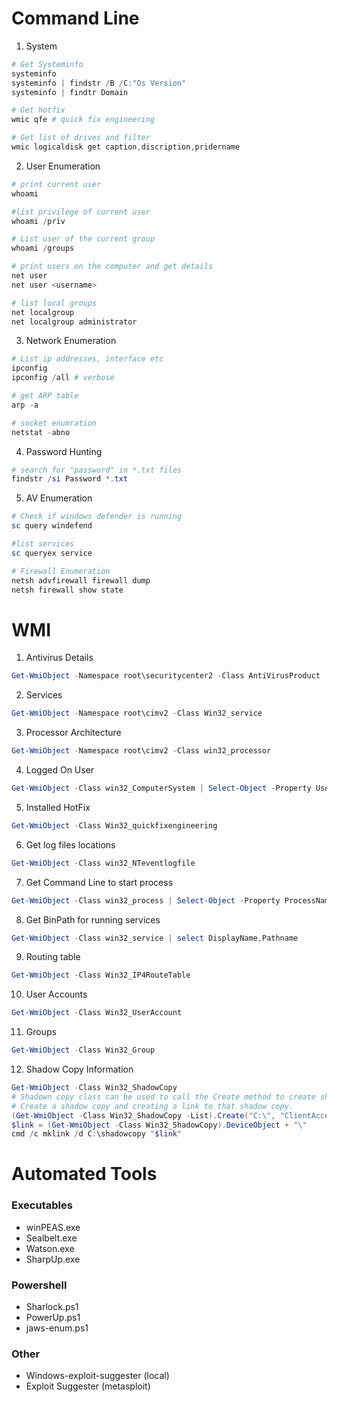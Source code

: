 # Command Line
1. System
```powershell
# Get Systeminfo
systeminfo
systeminfo | findstr /B /C:"Os Version"
systeminfo | findtr Domain

# Get hotfix
wmic qfe # quick fix engineering

# Get list of drives and filter
wmic logicaldisk get caption,discription,pridername
```
2. User Enumeration
```powershell
# print current user
whoami

#list privilege of current user
whoami /priv

# List user of the current group
whoami /groups

# print users on the computer and get details
net user
net user <username>

# list local groups
net localgroup
net localgroup administrator
```
3. Network Enumeration
```powershell
# List ip addresses, interface etc
ipconfig 
ipconfig /all # verbose

# get ARP table
arp -a

# socket enumration
netstat -abno
```
4. Password Hunting
```powershell
# search for "password" in *.txt files
findstr /si Password *.txt
```
5. AV Enumeration
```powershell
# Check if windows defender is running
sc query windefend

#list services
sc queryex service

# Firewall Enumeration
netsh advfirewall firewall dump
netsh firewall show state
```

# WMI
1. Antivirus Details
```powershell
Get-WmiObject -Namespace root\securitycenter2 -Class AntiVirusProduct
```
2. Services
```powershell
Get-WmiObject -Namespace root\cimv2 -Class Win32_service
```
3. Processor Architecture
```powershell
Get-WmiObject -Namespace root\cimv2 -Class win32_processor
```
4. Logged On User
```powershell
Get-WmiObject -Class win32_ComputerSystem | Select-Object -Property Username
```
5. Installed HotFix
```powershell
Get-WmiObject -Class Win32_quickfixengineering
```
6. Get log files locations
```powershell
Get-WmiObject -Class win32_NTeventlogfile
```
7. Get Command Line to start process
```powershell
Get-WmiObject -Class win32_process | Select-Object -Property ProcessName,CommandLine
```
8. Get BinPath for running services
```powershell
Get-WmiObject -Class win32_service | select DisplayName,Pathname
```
9. Routing table
```powershell
Get-WmiObject -Class Win32_IP4RouteTable
```
10. User Accounts
```powershell
Get-WmiObject -Class Win32_UserAccount
```
11. Groups
```powershell
Get-WmiObject -Class Win32_Group
```
12. Shadow Copy Information
```powershell
Get-WmiObject -Class Win32_ShadowCopy
# Shadown copy class can be used to call the Create method to create shadow copy
# Create a shadow copy and creating a link to that shadow copy.
(Get-WmiObject -Class Win32_ShadowCopy -List).Create("C:\", "ClientAccessible")
$link = (Get-WmiObject -Class Win32_ShadowCopy).DeviceObject + "\"
cmd /c mklink /d C:\shadowcopy "$link"
```

# Automated Tools
### Executables
- winPEAS.exe
- Sealbelt.exe
- Watson.exe
- SharpUp.exe
### Powershell
- Sharlock.ps1
- PowerUp.ps1
- jaws-enum.ps1
### Other
- Windows-exploit-suggester (local)
- Exploit Suggester (metasploit)